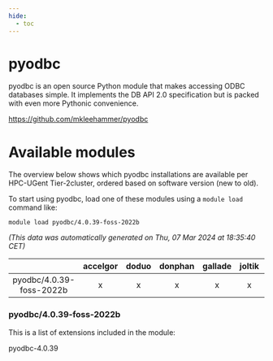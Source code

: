 ```yaml
---
hide:
  - toc
---
```


pyodbc
======


pyodbc is an open source Python module that makes accessing ODBC databases simple. It implements the DB API 2.0 specification but is packed with even more Pythonic convenience.

https://github.com/mkleehammer/pyodbc
# Available modules


The overview below shows which pyodbc installations are available per HPC-UGent Tier-2cluster, ordered based on software version (new to old).

To start using pyodbc, load one of these modules using a `module load` command like:

```shell
module load pyodbc/4.0.39-foss-2022b
```

*(This data was automatically generated on Thu, 07 Mar 2024 at 18:35:40 CET)*  

| |accelgor|doduo|donphan|gallade|joltik|skitty|
| :---: | :---: | :---: | :---: | :---: | :---: | :---: |
|pyodbc/4.0.39-foss-2022b|x|x|x|x|x|x|


### pyodbc/4.0.39-foss-2022b

This is a list of extensions included in the module:

pyodbc-4.0.39